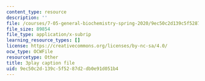 ```yaml
---
content_type: resource
description: ''
file: /courses/7-05-general-biochemistry-spring-2020/9ec50c2d139c5f5287d2db0e91d051b4_m8-I1iey_4U.vtt
file_size: 89854
file_type: application/x-subrip
learning_resource_types: []
license: https://creativecommons.org/licenses/by-nc-sa/4.0/
ocw_type: OCWFile
resourcetype: Other
title: 3play caption file
uid: 9ec50c2d-139c-5f52-87d2-db0e91d051b4
---
```


